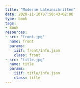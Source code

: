 ```yaml
---
title: "Moderne Lateinschriften"
date: 2020-11-10T07:50:43+02:00
type: book
tags:
- Book
resources:
- src: "front.jpg"
  name: front
  params:
    iiif: front/info.json
    class: front
- src: "title.jpg"
  name: title
  params:
    iiif: title/info.json
    class: title
---
```

